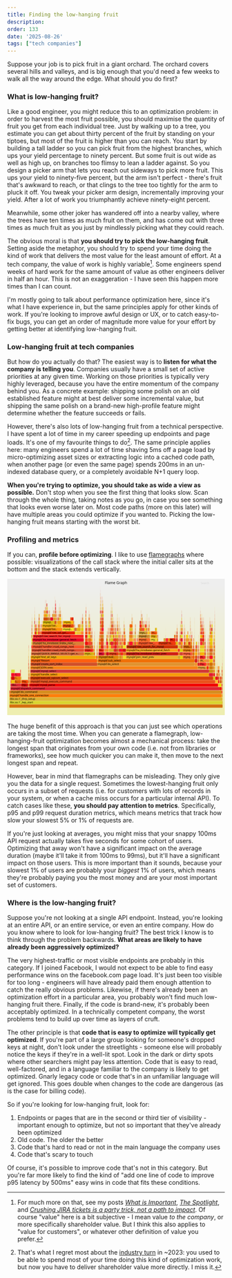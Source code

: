 ```yaml
---
title: Finding the low-hanging fruit
description: 
order: 133
date: '2025-08-26'
tags: ["tech companies"]
---
```


Suppose your job is to pick fruit in a giant orchard. The orchard covers several hills and valleys, and is big enough that you'd need a few weeks to walk all the way around the edge. What should you do first?

### What is low-hanging fruit?

Like a good engineer, you might reduce this to an optimization problem: in order to harvest the most fruit possible, you should maximise the quantity of fruit you get from each individual tree. Just by walking up to a tree, you estimate you can get about thirty percent of the fruit by standing on your tiptoes, but most of the fruit is higher than you can reach. You start by building a tall ladder so you can pick fruit from the highest branches, which ups your yield percentage to ninety percent. But some fruit is out wide as well as high up, on branches too flimsy to lean a ladder against. So you design a picker arm that lets you reach out sideways to pick more fruit. This ups your yield to ninety-five percent, but the arm isn't perfect - there's fruit that's awkward to reach, or that clings to the tree too tightly for the arm to pluck it off. You tweak your picker arm design, incrementally improving your yield. After a lot of work you triumphantly achieve ninety-eight percent.

Meanwhile, some other joker has wandered off into a nearby valley, where the trees have ten times as much fruit on them, and has come out with three times as much fruit as you just by mindlessly picking what they could reach.

The obvious moral is that **you should try to pick the low-hanging fruit**. Setting aside the metaphor, you should try to spend your time doing the kind of work that delivers the most value for the least amount of effort. At a tech company, the value of work is highly variable[^1]. Some engineers spend weeks of hard work for the same amount of value as other engineers deliver in half an hour. This is not an exaggeration - I have seen this happen more times than I can count.

I'm mostly going to talk about performance optimization here, since it's what I have experience in, but the same principles apply for other kinds of work. If you're looking to improve awful design or UX, or to catch easy-to-fix bugs, you can get an order of magnitude more value for your effort by getting better at identifying low-hanging fruit.

### Low-hanging fruit at tech companies

But how do you actually do that? The easiest way is to **listen for what the company is telling you**. Companies usually have a small set of active priorities at any given time. Working on those priorities is typically very highly leveraged, because you have the entire momentum of the company behind you. As a concrete example: shipping some polish on an old established feature might at best deliver some incremental value, but shipping the same polish on a brand-new high-profile feature might determine whether the feature succeeds or fails. 

However, there's also lots of low-hanging fruit from a technical perspective. I have spent a lot of time in my career speeding up endpoints and page loads. It's one of my favourite things to do[^2]. The same principle applies here: many engineers spend a lot of time shaving 5ms off a page load by micro-optimizing asset sizes or extracting logic into a cached code path, when another page (or even the same page) spends 200ms in an un-indexed database query, or a completely avoidable N+1 query loop.

**When you're trying to optimize, you should take as wide a view as possible.** Don't stop when you see the first thing that looks slow. Scan through the whole thing, taking notes as you go, in case you see something that looks even worse later on. Most code paths (more on this later) will have multiple areas you could optimize if you wanted to. Picking the low-hanging fruit means starting with the worst bit.

### Profiling and metrics

If you can, **profile before optimizing**. I like to use [flamegraphs](https://www.brendangregg.com/flamegraphs.html) where possible: visualizations of the call stack where the initial caller sits at the bottom and the stack extends vertically.

![cpu](cpu-mysql-updated.svg)

The huge benefit of this approach is that you can just see which operations are taking the most time. When you can generate a flamegraph, low-hanging-fruit optimization becomes almost a mechanical process: take the longest span that originates from your own code (i.e. not from libraries or frameworks), see how much quicker you can make it, then move to the next longest span and repeat.

However, bear in mind that flamegraphs can be misleading. They only give you the data for a single request. Sometimes the lowest-hanging fruit only occurs in a subset of requests (i.e. for customers with lots of records in your system, or when a cache miss occurs for a particular internal API). To catch cases like these, **you should pay attention to metrics**. Specifically, p95 and p99 request duration metrics, which means metrics that track how slow your slowest 5% or 1% of requests are.

If you're just looking at averages, you might miss that your snappy 100ms API request actually takes five seconds for some cohort of users. Optimizing that away won't have a significant impact on the average duration (maybe it'll take it from 100ms to 99ms), but it'll have a significant impact on those users. This is more important than it sounds, because your slowest 1% of users are probably your _biggest_ 1% of users, which means they're probably paying you the most money and are your most important set of customers.

### Where is the low-hanging fruit?

Suppose you're not looking at a single API endpoint. Instead, you're looking at an entire API, or an entire service, or even an entire company. How do you know where to look for low-hanging fruit? The best trick I know is to think through the problem backwards. **What areas are likely to have already been aggressively optimized?**

The very highest-traffic or most visible endpoints are probably in this category. If I joined Facebook, I would not expect to be able to find easy performance wins on the facebook.com page load. It's just been too visible for too long - engineers will have already paid them enough attention to catch the really obvious problems. Likewise, if there's already been an optimization effort in a particular area, you probably won't find much low-hanging fruit there. Finally, if the code is brand-new, it's probably been acceptably optimized. In a technically competent company, the worst problems tend to build up over time as layers of cruft.

The other principle is that **code that is easy to optimize will typically get optimized**. If you're part of a large group looking for someone's dropped keys at night, don't look under the streetlights - someone else will probably notice the keys if they're in a well-lit spot. Look in the dark or dirty spots where other searchers might pay less attention. Code that is easy to read, well-factored, and in a language familiar to the company is likely to get optimized. Gnarly legacy code or code that's in an unfamiliar language will get ignored. This goes double when changes to the code are dangerous (as is the case for billing code).

So if you're looking for low-hanging fruit, look for:

1. Endpoints or pages that are in the second or third tier of visibility - important enough to optimize, but not so important that they've already been optimized
2. Old code. The older the better
3. Code that's hard to read or not in the main language the company uses
4. Code that's scary to touch

Of course, it's possible to improve code that's not in this category. But you're far more likely to find the kind of "add one line of code to improve p95 latency by 500ms" easy wins in code that fits these conditions.


[^1]: For much more on that, see my posts [_What is Important_](/what-is-important), [_The Spotlight_](/the-spotlight), and [_Crushing JIRA tickets is a party trick, not a path to impact_](/party-tricks). Of course "value" here is a bit subjective - I mean value _to the company_, or more specifically shareholder value. But I think this also applies to "value for customers", or whatever other definition of value you prefer.

[^2]: That's what I regret most about the [industry turn](/good-times-are-over) in ~2023: you used to be able to spend most of your time doing this kind of optimization work, but now you have to deliver shareholder value more directly. I miss it.